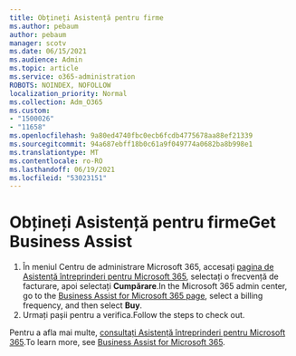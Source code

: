 ```yaml
---
title: Obțineți Asistență pentru firme
ms.author: pebaum
author: pebaum
manager: scotv
ms.date: 06/15/2021
ms.audience: Admin
ms.topic: article
ms.service: o365-administration
ROBOTS: NOINDEX, NOFOLLOW
localization_priority: Normal
ms.collection: Adm_O365
ms.custom:
- "1500026"
- "11658"
ms.openlocfilehash: 9a80ed4740fbc0ecb6fcdb4775678aa88ef21339
ms.sourcegitcommit: 94a687ebff18b0c61a9f049774a0682ba8b998e1
ms.translationtype: MT
ms.contentlocale: ro-RO
ms.lasthandoff: 06/19/2021
ms.locfileid: "53023151"
---
```

# <a name="get-business-assist"></a><span data-ttu-id="327db-102">Obțineți Asistență pentru firme</span><span class="sxs-lookup"><span data-stu-id="327db-102">Get Business Assist</span></span>

1. <span data-ttu-id="327db-103">În meniul Centru de administrare Microsoft 365, accesați [pagina de Asistență întreprinderi pentru Microsoft 365](https://go.microsoft.com/fwlink/p/?linkid=2158423), selectați o frecvență de facturare, apoi selectați **Cumpărare**.</span><span class="sxs-lookup"><span data-stu-id="327db-103">In the Microsoft 365 admin center, go to the [Business Assist for Microsoft 365 page](https://go.microsoft.com/fwlink/p/?linkid=2158423), select a billing frequency, and then select **Buy**.</span></span>
2. <span data-ttu-id="327db-104">Urmați pașii pentru a verifica.</span><span class="sxs-lookup"><span data-stu-id="327db-104">Follow the steps to check out.</span></span>

<span data-ttu-id="327db-105">Pentru a afla mai multe, [consultați Asistență întreprinderi pentru Microsoft 365](/microsoft-365/admin/misc/business-assist).</span><span class="sxs-lookup"><span data-stu-id="327db-105">To learn more, see [Business Assist for Microsoft 365](/microsoft-365/admin/misc/business-assist).</span></span>